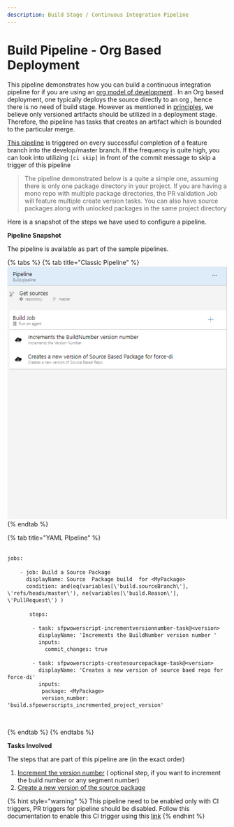 ```yaml
---
description: Build Stage / Continuous Integration Pipeline
---
```


# Build Pipeline - Org Based Deployment

This pipeline demonstrates how you can build a continuous integration pipeline for if you are using  an [org model of development](https://trailhead.salesforce.com/en/content/learn/modules/org-development-model)  . In an  Org based deployment, one typically deploys the source directly to an org , hence there is no need of build stage. However as mentioned in [principles](../../principles-1.md#generate-artifacts-on-build-stage), we believe only versioned artifacts should be utilized in a deployment stage. Therefore, the pipeline has tasks that creates an artifact which is bounded to the particular merge.

[This pipeline](https://raw.githubusercontent.com/azlamsalam/sfpowerscripts/release/SamplePipelines/sfpowerscripts-sample-pipelines/BuildDefinitions/Source%20Package%20Build%20using%20sfpowerscripts.json) is triggered on every successful completion of a feature branch into the develop/master branch. If the frequency is quite high, you can look into utilizing `[ci skip]` in front of the commit message to skip a trigger of this pipeline

> The pipeline demonstrated below is a quite a simple one, assuming there is only one package directory in your project. If you are having a mono repo with multiple package directories, the PR validation Job will feature multiple create version tasks. You can also have source packages along with unlocked packages in the same project directory



 Here is a snapshot of the steps we have used to configure a pipeline. 

**Pipeline Snapshot**

The pipeline is available as part of the sample pipelines.

{% tabs %}
{% tab title="Classic Pipeline" %}
![Snapshot for an elementary build pipeline for a project containing a single package that is deployed in an org model](../../.gitbook/assets/build-pipeline-source.png)
{% endtab %}

{% tab title="YAML PIpeline" %}
```text

jobs:
    
    - job: Build a Source Package
      displayName: Source  Package build  for <MyPackage>
      condition: and(eq(variables[\'build.sourceBranch\'], \'refs/heads/master\'), ne(variables[\'build.Reason\'], \'PullRequest\') )
     
       steps:
 
        - task: sfpwowerscript-incrementversionnumber-task@<version>
          displayName: 'Increments the BuildNumber version number '
          inputs:
            commit_changes: true

        - task: sfpwowerscripts-createsourcepackage-task@<version>
          displayName: 'Creates a new version of source baed repo for force-di'
          inputs:
           package: <MyPackage>
           version_number: 'build.sfpowerscripts_incremented_project_version'

        
```
{% endtab %}
{% endtabs %}

**Tasks Involved**

The steps that are part of this pipeline are \(in the exact order\)

1. [Increment the version number](../task-specifications/utility-tasks/increment-version-number-of-a-package.md) \( optional step, if you want to increment the build number or any segment number\)
2. [Create a new version of the source package](../task-specifications/packaging-tasks/create-source-based-package.md)



{% hint style="warning" %}
This pipeline need to be enabled only with CI triggers, PR triggers for pipeline should be disabled. Follow this  documentation to enable this CI trigger using this [link](https://docs.microsoft.com/en-us/azure/devops/pipelines/build/triggers?view=azure-devops&tabs=classic)
{% endhint %}

